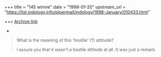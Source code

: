 +++
title = "145 winnie"
date = "1998-01-20"
upstream_url = "https://list.indology.info/pipermail/indology/1998-January/010433.html"

+++
[Archive link](https://list.indology.info/pipermail/indology/1998-January/010433.html)

-
>What is the meaning of this 'hostile' (?) attitude?
>
>I assure you that it wasn't a hostile attitude at all. It was just a
remark.
>




